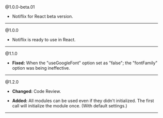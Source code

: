 @1.0.0-beta.01
* Notiflix for React beta version.

----- 

@1.0.0
* Notiflix is ready to use in React.

----- 

@1.1.0
* **Fixed:** When the "useGoogleFont" option set as "false"; the "fontFamily" option was being ineffective. 

----- 

@1.2.0
* **Changed:** Code Review.

* **Added:** All modules can be used even if they didn't initialized. The first call will initialize the module once. (With default settings.)
----- 